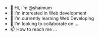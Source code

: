 - 👋 Hi, I’m @shaimum
- 👀 I’m interested in Web development
- 🌱 I’m currently learning Web Developing
- 💞️ I’m looking to collaborate on ...
- 📫 How to reach me ...

<!---
shaimum/shaimum is a ✨ special ✨ repository because its `README.md` (this file) appears on your GitHub profile.
You can click the Preview link to take a look at your changes.
--->
